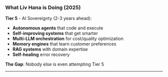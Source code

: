 ### What Liv Hana is Doing (2025)

**Tier 5** - AI Sovereignty (2-3 years ahead):

- **Autonomous agents** that code and execute
- **Self-improving systems** that get smarter
- **Multi-LLM orchestration** for cost/quality optimization
- **Memory engines** that learn customer preferences
- **RAG systems** with domain expertise
- **Self-healing** error recovery

**The Gap**: Nobody else is even attempting Tier 5

---

